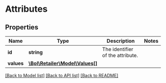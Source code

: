 # Attributes

## Properties
Name | Type | Description | Notes
------------ | ------------- | ------------- | -------------
**id** | **string** | The identifier of the attribute. | 
**values** | [**\Bol\Retailer\Model\Values[]**](Values.md) |  | 

[[Back to Model list]](../README.md#documentation-for-models) [[Back to API list]](../README.md#documentation-for-api-endpoints) [[Back to README]](../README.md)


